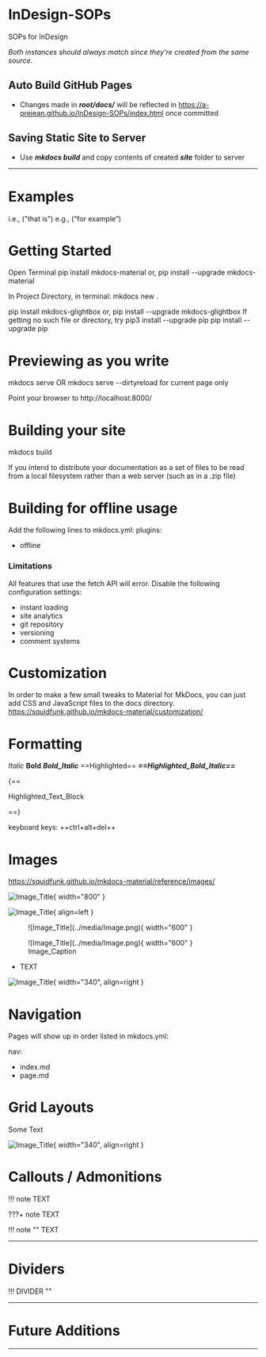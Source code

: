 # InDesign-SOPs
SOPs for InDesign


*Both instances should always match since they're created from the same source.*


## Auto Build GitHub Pages
- Changes made in ***root/docs/*** will be reflected in https://a-prejean.github.io/InDesign-SOPs/index.html once committed


## Saving Static Site to Server
- Use ***mkdocs build*** and copy contents of created ***site*** folder to server


---


# Examples
i.e., ("that is")
e.g., (“for example”)


# Getting Started

Open Terminal
pip install mkdocs-material
  or, pip install --upgrade mkdocs-material

In Project Directory, in terminal:
mkdocs new .

pip install mkdocs-glightbox
  or, pip install --upgrade mkdocs-glightbox
  If getting no such file or directory, try
  pip3 install --upgrade pip
pip install --upgrade pip


# Previewing as you write
mkdocs serve
OR
mkdocs serve --dirtyreload
    for current page only

Point your browser to http://localhost:8000/


# Building your site
mkdocs build


If you intend to distribute your documentation as a set of files to be read from a local filesystem rather than a web server (such as in a .zip file)


# Building for offline usage
Add the following lines to mkdocs.yml:
plugins:
  - offline

### Limitations
All features that use the fetch API will error.
Disable the following configuration settings:
- instant loading
- site analytics
- git repository
- versioning
- comment systems


# Customization
In order to make a few small tweaks to Material for MkDocs, you can just add CSS and JavaScript files to the docs directory.
https://squidfunk.github.io/mkdocs-material/customization/



# Formatting
*Italic*
**Bold**
***Bold_Italic***
==Highlighted==
***==Highlighted_Bold_Italic==***


{==

Highlighted_Text_Block

==}


keyboard keys: ++ctrl+alt+del++



# Images

https://squidfunk.github.io/mkdocs-material/reference/images/

![Image_Title](../media/Image.png){ width="800" }

<!-- Image Left or Right Aligned -->
![Image_Title](../media/Image.png){ align=left }

<!-- Image Centered -->
<figure markdown="span">
  ![Image_Title](../media/Image.png){ width="600" }
</figure>

<!-- Image with Caption -->
<figure markdown="span">
  ![Image_Title](../media/Image.png){ width="600" }
  <figcaption>Image_Caption</figcaption>
</figure>



<!-- Text on Left with Image on Right -->
<div class="grid" markdown>

- TEXT

![Image_Title](../media/Image.png){ width="340", align=right }

</div>

<!-- use div to organize grid items -->
<div></div>
<!-- or -->
<div markdown>

</div>



# Navigation
Pages will show up in order listed in mkdocs.yml:

nav:
  - index.md
  - page.md



# Grid Layouts

<div class="grid" markdown>

Some Text

![Image_Title](../media/Image.png){ width="340", align=right }

</div>



# Callouts / Admonitions
!!! note
    TEXT

???+ note
    TEXT

!!! note ""
    TEXT


---

# Dividers
!!! DIVIDER ""


---

# Future Additions


---
